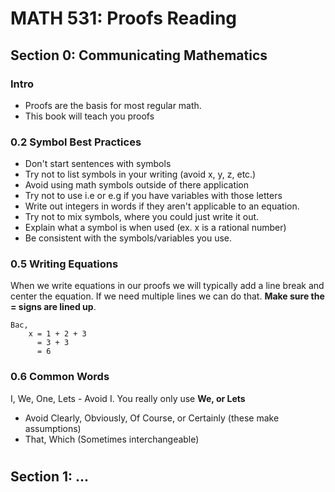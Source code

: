 # MATH 531: Proofs Reading

## Section 0: Communicating Mathematics

### Intro

-   Proofs are the basis for most regular math.
-   This book will teach you proofs

### 0.2 Symbol Best Practices

-   Don't start sentences with symbols
-   Try not to list symbols in your writing (avoid x, y, z, etc.)
-   Avoid using math symbols outside of there application
-   Try not to use i.e or e.g if you have variables with those letters
-   Write out integers in words if they aren't applicable to an equation.
-   Try not to mix symbols, where you could just write it out.
-   Explain what a symbol is when used (ex. x is a rational number)
-   Be consistent with the symbols/variables you use.

### 0.5 Writing Equations

When we write equations in our proofs we will typically add a line break and center the equation. If we need multiple lines we can do that. **Make sure the = signs are lined up**.

```
Bac,
    x = 1 + 2 + 3
      = 3 + 3
      = 6
```

### 0.6 Common Words

I, We, One, Lets - Avoid I. You really only use **We, or Lets**

-   Avoid Clearly, Obviously, Of Course, or Certainly (these make assumptions)
-   That, Which (Sometimes interchangeable)

#

## Section 1: ...
